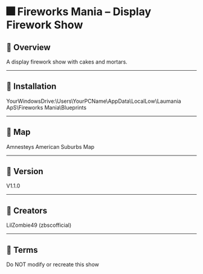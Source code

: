# 🎆 Fireworks Mania – Display Firework Show

## 📁 Overview

A display firework show with cakes and mortars.

---

## 🔧 Installation

YourWindowsDrive:\Users\YourPCName\AppData\LocalLow\Laumania ApS\Fireworks Mania\Blueprints

---

## 🎇 Map

Amnesteys American Suburbs Map

---

## 📝 Version

V1.1.0

---

## 🧑 Creators

LilZombie49 (zbscofficial)

---

## 📜 Terms

Do NOT modify or recreate this show

